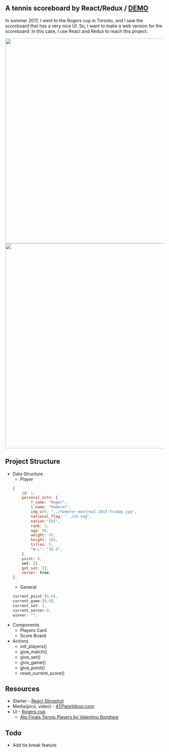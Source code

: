 ## A tennis scoreboard by React/Redux / [DEMO](http://tennis-scoreboard.surge.sh/)
In summer 2017, I went to the Rogers cup in Toronto, and I saw the scoreboard that has a very nice UI. So, I want to make a web version for the scoreboard. In this case, I use React and Redux to reach this project.

<img src="https://user-images.githubusercontent.com/1507950/29543642-877e48be-86b0-11e7-9fff-5366c80434d3.png" width="650">

<img src="https://gyazo.com/097598b497e043568449e754c911f14d" width="650">


## Project Structure
+ Data Structure
    + Player
    ```javascript
    {
        id: 1,
        personal_info: {
            f_name: "Roger",
            l_name: "Federer",
            img_url: "../federer-montreal-2017-friday.jpg",
            national_flag: "../ch.svg",
            nation:"SUI",
            rank: 3,
            age: 36,
            weight: 85,
            height: 185,
            titles: 5,
            "W-L": "35-3",
        },
        point: 0,
        set: [],
        got_set: [],
        server: true,
    },
    ```
    + General
    ```javascript
    current_point:[0,0],
    current_game:[0,0],
    current_set: 1,
    current_server:0,
    winner: "",
    ```
+ Components
    + Players Card
    + Score Board
+ Actions
    +  init_players()
    +  give_match()
    +  give_set()
    +  give_game()
    +  give_point()
    +  reset_current_score()

## Resources
+ Starter - [React Slingshot](https://github.com/coryhouse/react-slingshot)
+ Media(pics, video) - [ATPworldtour.com](atpworldtour.com)
+ UI - [Rogers cup](rogerscup.com)
    + [Atp Finals Tennis Players by Valentino Borghesi](https://dribbble.com/shots/1796074-Atp-Finals-Tennis-Players)

## Todo
+ Add tie break feature